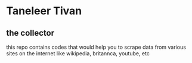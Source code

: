 # Taneleer Tivan
## the collector

this repo contains codes that would help you to scrape data from various sites on the internet like wikipedia, britannca, youtube, etc

